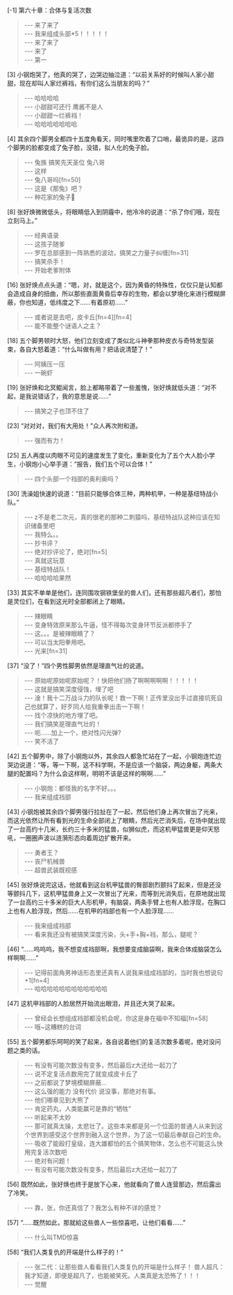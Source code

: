 
[-1] 第六十章：合体与复活次数
>--- 来了来了<br>
>--- 我来组成头部*5！！！！！<br>
>--- 来了来了<br>
>--- 来了<br>
>--- 第一<br>

[3] 小钢炮哭了，他真的哭了，边哭边抽泣道：“以前关系好的时候叫人家小甜甜，现在却叫人家烂裤裆，有你们这么当朋友的吗？”
>--- 哈哈哈哈<br>
>--- 小甜甜可还行 鹰酱不是人<br>
>--- 小甜甜～烂裤裆！<br>
>--- 哈哈哈哈哈哈哈<br>

[4] 其余四个脚男全都四十五度角看天，同时嘴里吹着了口哨，最诡异的是，这四个脚男的脸都变成了兔子脸，没错，拟人化的兔子脸。
>--- 兔族 搞笑先天圣位   兔八哥<br>
>--- 这样<br>
>--- 兔八哥吗[fn=50]<br>
>--- 这是《那兔》吧？<br>
>--- 种花家的兔子🐰<br>

[8] 张好焕微微低头，将眼睛低入到阴霾中，他冷冷的说道：“杀了你们哦，现在立刻马上。”
>--- 经典语录<br>
>--- 这孩子随爹<br>
>--- 罗在总部感到一阵熟悉的波动，搞笑之力量子纠缠[fn=31]<br>
>--- 搞笑杀手！<br>
>--- 开始老爹附体<br>

[16] 张好焕点点头道：“嗯，对，就是这个，因为黄昏的特殊性，仅仅只是认知都会造成自身的扭曲，所以那些直面黄昏后幸存的生物，都会以梦境化来进行模糊屏蔽，你也知道，低纬度之下……有着原初……”
>--- 或者说是去吧，皮卡丘[fn=4][fn=4]<br>
>--- 能不能整个谜语人之主？<br>

[18] 五个脚男顿时大怒，他们立刻变成了类似北斗神拳那种皮衣与奇特发型装束，各自大怒着道：“什么叫做有用？把话说清楚了！”
>--- 阿姨压一压<br>
>--- 一碗虾<br>

[19] 张好焕和北冥鲲闻言，脸上都略带着了一些羞愧，张好焕就低头道：“对不起，是我说错话了，我的意思是说……”
>--- 搞笑之子也顶不住了<br>

[23] “对对对，我们有大用处！”众人再次附和道。
>--- 强而有力！<br>

[25] 五人再度以肉眼不可见的速度发生了变化，重新变化为了五个大人脸小学生，小钢炮小心举手道：“报告，我们五个可以合体！”
>--- 四个头部一个裆部的奥利奥吗？<br>

[30] 洗澡姐快速的说道：“目前只能够合体三种，两种机甲，一种是基纽特战小队。”
>--- z不是老二次元，真的很老的那种二刺猿吗，基纽特战队这种应该在知识储备里吧<br>
>--- 我特么。。<br>
>--- 抄书评？<br>
>--- 绝对抄评论了，绝对[fn=5]<br>
>--- 真就这玩意<br>
>--- 基纽特战队！<br>
>--- 哈哈哈哈果然<br>

[33] 其实不单单是他们，连同围攻钢铁堡垒的兽人们，还有那些超凡者们，那怕是灵位们，在看到这光时全部都闭上了眼睛。
>--- 辣眼睛<br>
>--- 变身特效原来那么牛逼，怪不得每次变身环节反派都停手了<br>
>--- 这。。。是被辣眼睛了？<br>
>--- 可以当太阳拳用吧。<br>
>--- 光来[fn=31]<br>

[37] “没了！”四个男性脚男依然是理直气壮的说道。
>--- 原始呢原始呢原始呢？！快把他们扬了啊啊啊啊啊！！！！！<br>
>--- 这就是搞笑深度侵蚀，埋了吧<br>
>--- 淦！我十二万战斗力的队长呢！救一下啊！正传里没出手过直接坑死自己也就算了，好歹同人给我重拳出击一下啊！<br>
>--- 找个凉快的地方埋了吧。<br>
>--- 我们搞笑是理直气壮的！<br>
>--- 呃……加上一个，绝对性闪光弹?<br>
>--- 笑不活了<br>

[42] 五个脚男中，除了小钢炮以外，其余四人都急忙站在了一起，小钢炮连忙边哭边说道：“等，等一下啊，这不科学啊，不是应该一个脑袋，两边身躯，两条大腿的配置吗？为什么会这样啊，明明不该是这样的啊啊……”
>--- 小钢炮：都怪我的名字不好。。。<br>
>--- 我来组成裆部<br>

[43] 小钢炮被其余四个脚男强行拉扯在了一起，然后他们身上再次冒出了光来，而这光依然让所有看到光的生命全部闭上了眼睛，然后光芒消失后，在场中就出现了一台高约十几米，长约三十多米的猛兽，似狮似虎，而这机甲猛兽更是仰天怒吼，一圈圈声波以涟漪形态向着周边扩散开来。
>--- 勇者王？<br>
>--- 丧尸机械兽<br>
>--- 超兽武装既视感<br>

[45] 张好焕说完这话，他就看到这台机甲猛兽的臀部剧烈颤抖了起来，但是还没等颤抖几下，这机甲猛兽身上又一次冒出了光来，而等到光消失后，在原地就出现了一台高约三十多米的巨大人形机甲，有脑袋，两条手臂上也有人脸浮现，在胸口上也有人脸浮现，然后……在机甲的裆部也有一个人脸浮现……
>--- 我来组成裆部<br>
>--- 看来我还没有被搞笑深度污染，头+手+胸+裆，那么，腿呢？<br>

[46] “……呜呜呜，我不想变成裆部啊，我想要变成脑袋啊，我来合体成脑袋怎么样啊啊……”
>--- 记得前面角男神话形态里还真有人说我来组成裆部的，当时我也想说句+1[fn=4]<br>
>--- 哈哈哈哈哈哈哈哈哈哈哈哈<br>

[47] 这机甲裆部的人脸居然开始流出眼泪，并且还大哭了起来。
>--- 曾经会长想组成裆部都没机会呢，你这是身在福中不知福[fn=58]<br>
>--- 哦~这糟糕的台词<br>

[55] 五个脚男都乐呵呵的笑了起来，各自说着他们的复活次数多着呢，绝对没问题之类的话。
>--- 有没有可能次数没有变多，然后最后z大还给一起刀了<br>
>--- 说不定复活点数用完了就变成皮卡丘了<br>
>--- 之前都说了梦境模糊屏蔽…<br>
>--- 这么强的能力  没有代价    说没事，那绝对有事。<br>
>--- 他们哪章见到大熊了<br>
>--- 肯定药丸，人类能赢可是靠的“牺牲”<br>
>--- 听起来不太妙<br>
>--- 那可就真太操，太悲壮了。这些本来都是另一个位面的普通人从来到这个世界到感受这个世界到融入这个世界，为了这一切最后奉献自己的生命。<br>
>--- 吸收了能殴打皇级，连大雄都怕的五个搞笑物体，怎么也不可能这么快用完复活次数吧<br>
>--- 绝对有问题！<br>
>--- 有没有可能次数没有变多，然后最后z大还给一起刀了<br>

[56] 既然如此，张好焕也终于是放下心来，他就看向了兽人连营那边，然后露出了冷笑。
>--- 靠，张，你还真信了？我怎么有种不详的感觉？<br>

[57] “……既然如此，那就給这些兽人一些惊喜吧，让他们看看……”
>--- 什么叫TMD惊喜<br>

[58] “我们人类复仇的开端是什么样子的！”
>--- 张二代：让那些兽人看看我们人类复仇的开端是什么样子！
兽人超凡：我才知道，即便是超凡了，也能被笑死。人类真是太恐怖了！！！<br>
>--- 觉醒<br>
